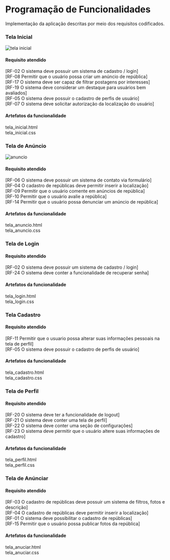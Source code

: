 # Programação de Funcionalidades

Implementação da aplicação descritas por meio dos requisitos codificados. 

### Tela Inicial

<img title="tela inicial" src="https://i.imgur.com/6xIUqNR.jpeg"></td>


#### Requisito atendido

[RF-02 O sistema deve possuir um sistema de cadastro / login]<br>
[RF-08 Permitir que o usuário possa criar um anúncio de república]<br>
[RF-17 O sistema deve ser capaz de filtrar postagens por interesses]<br>
[RF-19 O sistema deve considerar um destaque para usuários bem avaliados]<br>
[RF-05 O sistema deve possuir o cadastro de perfis de usuário]<br>
[RF-07 O sistema deve solicitar autorização da localização do usuário]

#### Artefatos da funcionalidade

tela_inicial.html<br>
tela_inicial.css

### Tela de Anúncio 

<img title="anuncio" src="https://i.imgur.com/jRZYqjR.jpeg">


#### Requisito atendido

[RF-06	O sistema deve possuir um sistema de contato via formulário]<br>
[RF-04 O cadastro de repúblicas deve permitir inserir a localização]<br>
[RF-09	Permitir que o usuário comente em anúncios de república] <br>
[RF-10	Permitir que o usuário avalie a república]<br>
[RF-14	Permitir que o usuário possa denunciar um anúncio de república]<br>

#### Artefatos da funcionalidade

tela_anuncio.html<br>
tela_anuncio.css

### Tela de Login

#### Requisito atendido

[RF-02 O sistema deve possuir um sistema de cadastro / login]<br>
[RF-24	O sistema deve conter a funcionalidade de recuperar senha]<br>

#### Artefatos da funcionalidade

tela_login.html<br>
tela_login.css


### Tela Cadastro


#### Requisito atendido

[RF-11 Permitir que o usuario possa alterar suas informações pessoais na tela de perfil]<br>
[RF-05 O sistema deve possuir o cadastro de perfis de usuário]<br>


#### Artefatos da funcionalidade

tela_cadastro.html<br>
tela_cadastro.css

### Tela de Perfil 


#### Requisito atendido

[RF-20 O sistema deve ter a funcionalidade de logout]<br>
[RF-21 O sistema deve conter uma tela de perfil]<br>
[RF-22 O sistema deve conter uma seção de configurações]<br>
[RF-23 O sistema deve permitir que o usuário altere suas informações de cadastro]<br>


#### Artefatos da funcionalidade

tela_perfil.html<br>
tela_perfil.css

### Tela de Anúnciar 


#### Requisito atendido

[RF-03 O cadastro de repúblicas deve possuir um sistema de filtros, fotos e descrição]<br>
[RF-04 O cadastro de repúblicas deve permitir inserir a localização]<br>
[RF-01 O sistema deve possibilitar o cadastro de repúblicas]<br>
[RF-15	Permitir que o usuário possa publicar fotos da república]<br>


#### Artefatos da funcionalidade

tela_anuciar.html<br>
tela_anuciar.css

